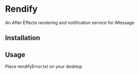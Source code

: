 # Rendify
An After Effects rendering and notification service for iMessage

## Installation

## Usage

Place rendifyError.txt on your desktop
